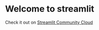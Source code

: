# Welcome to streamlit


Check it out on [Streamlit Community Cloud](https://legendary-eureka-r4gwqg65vvvjhr75-8501.app.github.dev/)
